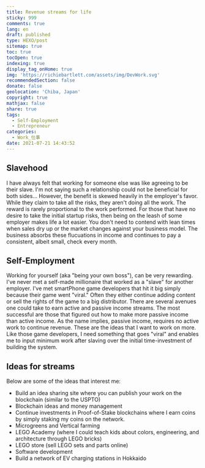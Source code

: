 ```yaml
---
title: Revenue streams for life
sticky: 999
comments: true
lang: en
draft: published
type: HEXO/post
sitemap: true
toc: true
tocOpen: true
indexing: true
display_tag_onHome: true
img: 'https://richiebartlett.com/assets/img/DevWork.svg'
recommendedSection: false
donate: false
geolocation: 'Chiba, Japan'
copyright: true
mathjax: false
share: true
tags:
  - Self-Employment
  - Entrepreneur
categories:
  - Work_仕事
date: 2021-07-21 14:43:52
---
```


## Slavehood
 I have always felt that working for someone else was like agreeing to be their slave. I'm not saying such a relationship could not be beneficial for both sides... However, the benefit is skewed heavily in the employer's favor. While they claim to take all the risks, they aren't doing all the work. The reward is rarely proportional to the work performed. For those that have no desire to take the initial startup risks, then being on the leash of some employer makes life a lot easier. You don't need to contend with lean times when sales dry up or the market changes against your business model. The business absorbs these flucuations in income and continues to pay a consistent, albeit small, check every month.

## Self-Employment
 Working for yourself (aka "being your own boss"), can be very rewarding. I've never met a self-made millionaire that worked as a "slave" for another employer. I've met smartPhone game developers that hit it big simply because their game went "viral." Often they either continue adding content or sell the rights of the game to a big distributor. There are several avenues one could take to earn active and passive income streams. The most successful are those that figured out how to make more passive income than active income. As the name implies, passive income, requires no active work to continue revenue. These are the ideas that I want to work on more. Like those game developers, I need something that goes "viral" and enables me to input minimum work after slaving over the initial time-investment of building the system. 

## Ideas for streams
 Below are some of the ideas that interest me:
 - Build an idea sharing site where you can publish your work on the blockchain (similar to the USPTO)
 - Blockchain ideas and money management
 - Continue investments in Proof-of-Stake blockchains where I earn coins by simply staking my coins on the network.
 - Microgreens and Vertical farming
 - LEGO Academy (where I could teach kids about colors, engineering, and architecture through LEGO bricks)
 - LEGO store (sell LEGO sets and parts online)
 - Software development
 - Build a network of EV charging stations in Hokkaido
